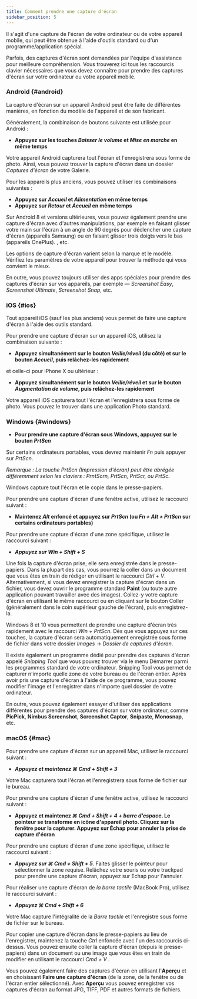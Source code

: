 ```yaml
---
title: Comment prendre une capture d'écran
sidebar_position: 5
---
```


Il s'agit d'une capture de l'écran de votre ordinateur ou de votre appareil mobile, qui peut être obtenue à l'aide d'outils standard ou d'un programme/application spécial.

Parfois, des captures d'écran sont demandées par l'équipe d'assistance pour meilleure compréhension. Vous trouverez ici tous les raccourcis clavier nécessaires que vous devez connaître pour prendre des captures d'écran sur votre ordinateur ou votre appareil mobile.

### Android {#android}

La capture d'écran sur un appareil Android peut être faite de différentes manières, en fonction du modèle de l'appareil et de son fabricant.

Généralement, la combinaison de boutons suivante est utilisée pour Android :

- **Appuyez sur les touches *Baisser le volume* et *Mise en marche* en même temps**

Votre appareil Android capturera tout l'écran et l'enregistrera sous forme de photo. Ainsi, vous pouvez trouver la capture d'écran dans un dossier *Captures d'écran* de votre Galerie.

Pour les appareils plus anciens, vous pouvez utiliser les combinaisons suivantes :

- **Appuyez sur *Accueil* et *Alimentation* en même temps**
- **Appuyez sur *Retour* et *Accueil* en même temps**

Sur Android 8 et versions ultérieures, vous pouvez également prendre une capture d'écran avec d'autres manipulations, par exemple en faisant glisser votre main sur l'écran à un angle de 90 degrés pour déclencher une capture d'écran (appareils Samsung) ou en faisant glisser trois doigts vers le bas (appareils OnePlus). , etc.

Les options de capture d'écran varient selon la marque et le modèle. Vérifiez les paramètres de votre appareil pour trouver la méthode qui vous convient le mieux.

En outre, vous pouvez toujours utiliser des apps spéciales pour prendre des captures d'écran sur vos appareils, par exemple — *Screenshot Easy*, *Screenshot Ultimate*, *Screenshot Snap*, etc.

### iOS {#ios}

Tout appareil iOS (sauf les plus anciens) vous permet de faire une capture d'écran à l'aide des outils standard.

Pour prendre une capture d'écran sur un appareil iOS, utilisez la combinaison suivante :

- **Appuyez simultanément sur le bouton *Veille/réveil* (du côté) et sur le bouton *Accueil*, puis relâchez-les rapidement**

et celle-ci pour iPhone X ou ultérieur :

- **Appuyez simultanément sur le bouton *Veille/réveil* et sur le bouton *Augmentation de volume*, puis relâchez-les rapidement**

Votre appareil iOS capturera tout l'écran et l'enregistrera sous forme de photo. Vous pouvez le trouver dans une application Photo standard.

### Windows {#windows}

- **Pour prendre une capture d'écran sous Windows, appuyez sur le bouton *PrtScn***

Sur certains ordinateurs portables, vous devrez maintenir *Fn* puis appuyer sur *PrtScn*.

*Remarque : La touche PrtScn (Impression d'écran) peut être abrégée différemment selon les claviers : PrntScrn, PrtScn, PrtScr, ou PrtSc.*

Windows capture tout l'écran et le copie dans le presse-papiers.

Pour prendre une capture d'écran d'une fenêtre active, utilisez le raccourci suivant :

- **Maintenez *Alt* enfoncé et appuyez sur *PrtScn* (ou *Fn + Alt + PrtScn* sur certains ordinateurs portables)**

Pour prendre une capture d'écran d'une zone spécifique, utilisez le raccourci suivant :

- ***Appuyez sur ***Win + Shift + S******

Une fois la capture d'écran prise, elle sera enregistrée dans le presse-papiers. Dans la plupart des cas, vous pourrez la coller dans un document que vous êtes en train de rédiger en utilisant le raccourci *Ctrl + V*. Alternativement, si vous devez enregistrer la capture d'écran dans un fichier, vous devez ouvrir le programme standard **Paint** (ou toute autre application pouvant travailler avec des images). Collez-y votre capture d'écran en utilisant le même raccourci ou en cliquant sur le bouton Coller (généralement dans le coin supérieur gauche de l'écran), puis enregistrez-la.

Windows 8 et 10 vous permettent de prendre une capture d'écran très rapidement avec le raccourci *Win + PrtScn*. Dès que vous appuyez sur ces touches, la capture d'écran sera automatiquement enregistrée sous forme de fichier dans votre dossier *Images* → *Dossier de captures d'écran*.

Il existe également un programme dédié pour prendre des captures d'écran appelé *Snipping Tool* que vous pouvez trouver via le menu Démarrer parmi les programmes standard de votre ordinateur. Snipping Tool vous permet de capturer n'importe quelle zone de votre bureau ou de l'écran entier. Après avoir pris une capture d'écran à l'aide de ce programme, vous pouvez modifier l'image et l'enregistrer dans n'importe quel dossier de votre ordinateur.

En outre, vous pouvez également essayer d'utiliser des applications différentes pour prendre des captures d'écran sur votre ordinateur, comme **PicPick**, **Nimbus Screenshot**, **Screenshot Captor**, **Snipaste**, **Monosnap**, etc.

### macOS {#mac}

Pour prendre une capture d'écran sur un appareil Mac, utilisez le raccourci suivant :

- ***Appuyez et maintenez ***⌘ Cmd + Shift + 3******

Votre Mac capturera tout l'écran et l'enregistrera sous forme de fichier sur le bureau.

Pour prendre une capture d'écran d'une fenêtre active, utilisez le raccourci suivant :

- **Appuyez et maintenez *⌘ Cmd + Shift + 4 + barre d'espace*. Le pointeur se transforme en icône d'appareil photo. Cliquez sur la fenêtre pour la capturer. Appuyez sur Échap pour annuler la prise de capture d'écran**

Pour prendre une capture d'écran d'une zone spécifique, utilisez le raccourci suivant :

- ***Appuyez sur ***⌘ Cmd + Shift + 5******. Faites glisser le pointeur pour sélectionner la zone requise. Relâchez votre souris ou votre trackpad pour prendre une capture d'écran, appuyez sur Echap pour l'annuler.

Pour réaliser une capture d'écran de *la barre tactile* (MacBook Pro), utilisez le raccourci suivant :

- ***Appuyez ***⌘ Cmd + Shift + 6******

Votre Mac capture l'intégralité de la *Barre tactile* et l'enregistre sous forme de fichier sur le bureau.

Pour copier une capture d'écran dans le presse-papiers au lieu de l'enregistrer, maintenez la touche *Ctrl* enfoncée avec l'un des raccourcis ci-dessus. Vous pouvez ensuite coller la capture d'écran (depuis le presse-papiers) dans un document ou une image que vous êtes en train de modifier en utilisant le raccourci *Cmd + V* .

Vous pouvez également faire des captures d'écran en utilisant l'**Aperçu** et en choisissant **Faire une capture d'écran** (de la zone, de la fenêtre ou de l'écran entier sélectionné). Avec **Aperçu** vous pouvez enregistrer vos captures d'écran au format JPG, TIFF, PDF et autres formats de fichiers.
